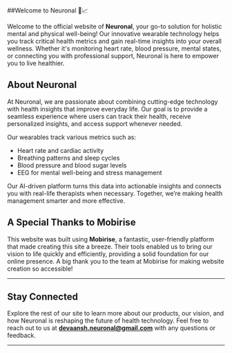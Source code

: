 ##Welcome to Neuronal 🧠📈

Welcome to the official website of **Neuronal**, your go-to solution for holistic mental and physical well-being! Our innovative wearable technology helps you track critical health metrics and gain real-time insights into your overall wellness. Whether it's monitoring heart rate, blood pressure, mental states, or connecting you with professional support, Neuronal is here to empower you to live healthier.

## About Neuronal

At Neuronal, we are passionate about combining cutting-edge technology with health insights that improve everyday life. Our goal is to provide a seamless experience where users can track their health, receive personalized insights, and access support whenever needed.

Our wearables track various metrics such as:
- Heart rate and cardiac activity
- Breathing patterns and sleep cycles
- Blood pressure and blood sugar levels
- EEG for mental well-being and stress management

Our AI-driven platform turns this data into actionable insights and connects you with real-life therapists when necessary. Together, we’re making health management smarter and more effective.

## A Special Thanks to Mobirise

This website was built using **Mobirise**, a fantastic, user-friendly platform that made creating this site a breeze. Their tools enabled us to bring our vision to life quickly and efficiently, providing a solid foundation for our online presence. A big thank you to the team at Mobirise for making website creation so accessible!

---

## Stay Connected

Explore the rest of our site to learn more about our products, our vision, and how Neuronal is reshaping the future of health technology. Feel free to reach out to us at **devaansh.neuronal@gmail.com** with any questions or feedback.

---
